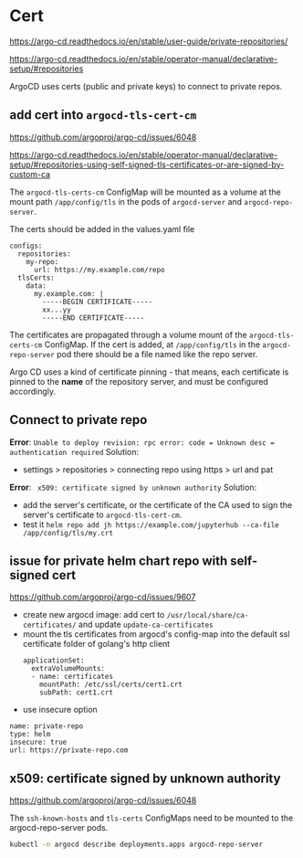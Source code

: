 # Cert
https://argo-cd.readthedocs.io/en/stable/user-guide/private-repositories/

https://argo-cd.readthedocs.io/en/stable/operator-manual/declarative-setup/#repositories

ArgoCD uses certs (public and private keys) to connect to private repos.

## add cert into `argocd-tls-cert-cm`
https://github.com/argoproj/argo-cd/issues/6048

https://argo-cd.readthedocs.io/en/stable/operator-manual/declarative-setup/#repositories-using-self-signed-tls-certificates-or-are-signed-by-custom-ca

The `argocd-tls-certs-cm` ConfigMap will be mounted as a volume at the mount path `/app/config/tls` in the pods of `argocd-server` and `argocd-repo-server`.

The certs should be added in the values.yaml file
```
configs:
  repositories:
    my-repo:
      url: https://my.example.com/repo
  tlsCerts:
    data:
      my.example.com: |
        -----BEGIN CERTIFICATE-----
        xx...yy
        -----END CERTIFICATE-----
```
The certificates are propagated through a volume mount of the `argocd-tls-certs-cm` ConfigMap.
If the cert is added, at `/app/config/tls` in the `argocd-repo-server` pod there should be a file named like the repo server.

Argo CD uses a kind of certificate pinning - that means, each certificate is pinned to the **name** of the repository server, and must be configured accordingly.

## Connect to private repo
**Error**: `Unable to deploy revision: rpc error: code = Unknown desc = authentication required`
Solution:
- settings > repositories > connecting repo using https > url and pat

**Error**: ` x509: certificate signed by unknown authority`
Solution:
- add the server's certificate, or the certificate of the CA used to sign the server's certificate to `argocd-tls-cert-cm`.
- test it `helm repo add jh https://example.com/jupyterhub --ca-file /app/config/tls/my.crt`

## issue for private helm chart repo with self-signed cert
https://github.com/argoproj/argo-cd/issues/9607
- create new argocd image: add cert to `/usr/local/share/ca-certificates/` and update `update-ca-certificates`
- mount the tls certificates from argocd's config-map into the default ssl certificate folder of golang's http client
  ```
  applicationSet:
    extraVolumeMounts:
    - name: certificates
      mountPath: /etc/ssl/certs/cert1.crt
      subPath: cert1.crt
  ```
 - use insecure option
  ```
  name: private-repo
  type: helm
  insecure: true
  url: https://private-repo.com
  ```

## x509: certificate signed by unknown authority
https://github.com/argoproj/argo-cd/issues/6048

The `ssh-known-hosts` and `tls-certs` ConfigMaps need to be mounted to the argocd-repo-server pods.
```sh
kubectl -n argocd describe deployments.apps argocd-repo-server 
```
